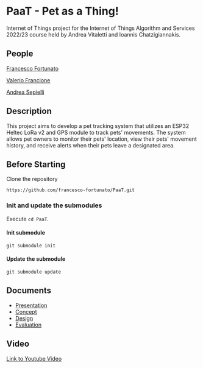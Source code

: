 # PaaT - Pet as a Thing!
Internet of Things project for the Internet of Things Algorithm and Services 2022/23 course held by Andrea Vitaletti and Ioannis Chatzigiannakis.

## People

[Francesco Fortunato](https://www.linkedin.com/in/francesco-fortunato-a68094181/) 

[Valerio Francione](https://www.linkedin.com/in/valerio-f-9000a557/)

[Andrea Sepielli](https://www.linkedin.com/in/andreasepielli/)

## Description

This project aims to develop a pet tracking system that utilizes an ESP32 Heltec LoRa v2 and GPS module to track pets' movements. The system allows pet owners to monitor their pets' location, view their pets' movement history, and receive alerts when their pets leave a designated area.

## Before Starting
Clone the repository
```
https://github.com/francesco-fortunato/PaaT.git
```

### Init and update the submodules
Execute `cd PaaT`.

#### Init submodule
```
git submodule init
```
#### Update the submodule
```
git submodule update
```

## Documents

- [Presentation](https://docs.google.com/presentation/d/1p3-u78l3DJtRwXcR-sK6B_98UEg3uL_TondBaY1GaM8/edit?usp=sharing)
- [Concept](docs/Final_Concept.md)
- [Design](docs/Final_Design.md)
- [Evaluation](docs/Final_Evaluation.md)

## Video

[Link to Youtube Video](https://youtu.be/oAYv7sOTY6s)

